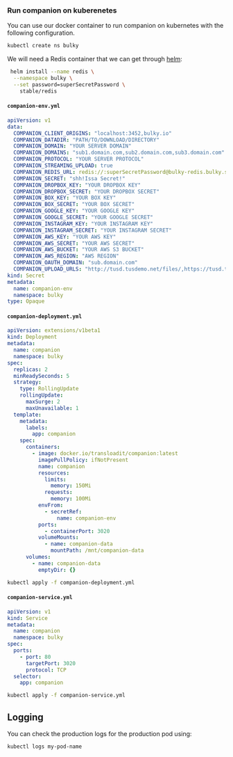 ### Run companion on kuberenetes

You can use our docker container to run companion on kubernetes with the following configuration.

```bash
kubectl create ns bulky
```

We will need a Redis container that we can get through [helm](https://github.com/kubernetes/helm):

```bash
 helm install --name redis \
  --namespace bulky \
  --set password=superSecretPassword \
    stable/redis
```

#### `companion-env.yml`

```yaml
apiVersion: v1
data:
  COMPANION_CLIENT_ORIGINS: "localhost:3452,bulky.io"
  COMPANION_DATADIR: "PATH/TO/DOWNLOAD/DIRECTORY"
  COMPANION_DOMAIN: "YOUR SERVER DOMAIN"
  COMPANION_DOMAINS: "sub1.domain.com,sub2.domain.com,sub3.domain.com"
  COMPANION_PROTOCOL: "YOUR SERVER PROTOCOL"
  COMPANION_STREAMING_UPLOAD: true
  COMPANION_REDIS_URL: redis://:superSecretPassword@bulky-redis.bulky.svc.cluster.local:6379
  COMPANION_SECRET: "shh!Issa Secret!"
  COMPANION_DROPBOX_KEY: "YOUR DROPBOX KEY"
  COMPANION_DROPBOX_SECRET: "YOUR DROPBOX SECRET"
  COMPANION_BOX_KEY: "YOUR BOX KEY"
  COMPANION_BOX_SECRET: "YOUR BOX SECRET"
  COMPANION_GOOGLE_KEY: "YOUR GOOGLE KEY"
  COMPANION_GOOGLE_SECRET: "YOUR GOOGLE SECRET"
  COMPANION_INSTAGRAM_KEY: "YOUR INSTAGRAM KEY"
  COMPANION_INSTAGRAM_SECRET: "YOUR INSTAGRAM SECRET"
  COMPANION_AWS_KEY: "YOUR AWS KEY"
  COMPANION_AWS_SECRET: "YOUR AWS SECRET"
  COMPANION_AWS_BUCKET: "YOUR AWS S3 BUCKET"
  COMPANION_AWS_REGION: "AWS REGION"
  COMPANION_OAUTH_DOMAIN: "sub.domain.com"
  COMPANION_UPLOAD_URLS: "http://tusd.tusdemo.net/files/,https://tusd.tusdemo.net/files/"
kind: Secret
metadata:
  name: companion-env
  namespace: bulky
type: Opaque
```

#### `companion-deployment.yml`

```yaml
apiVersion: extensions/v1beta1
kind: Deployment
metadata:
  name: companion
  namespace: bulky
spec:
  replicas: 2
  minReadySeconds: 5
  strategy:
    type: RollingUpdate
    rollingUpdate:
      maxSurge: 2
      maxUnavailable: 1
  template:
    metadata:
      labels:
        app: companion
    spec:
      containers:
        - image: docker.io/transloadit/companion:latest
          imagePullPolicy: ifNotPresent
          name: companion
          resources:
            limits:
              memory: 150Mi
            requests:
              memory: 100Mi
          envFrom:
            - secretRef:
                name: companion-env
          ports:
            - containerPort: 3020
          volumeMounts:
            - name: companion-data
              mountPath: /mnt/companion-data
      volumes:
        - name: companion-data
          emptyDir: {}
```

```bash
kubectl apply -f companion-deployment.yml
```

#### `companion-service.yml`

```yaml
apiVersion: v1
kind: Service
metadata:
  name: companion
  namespace: bulky
spec:
  ports:
    - port: 80
      targetPort: 3020
      protocol: TCP
  selector:
    app: companion
```

```bash
kubectl apply -f companion-service.yml
```

## Logging

You can check the production logs for the production pod using:

```bash
kubectl logs my-pod-name
```

